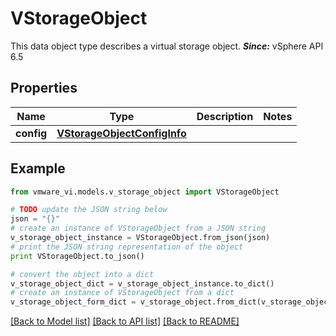 # VStorageObject

This data object type describes a virtual storage object.  ***Since:*** vSphere API 6.5 

## Properties
Name | Type | Description | Notes
------------ | ------------- | ------------- | -------------
**config** | [**VStorageObjectConfigInfo**](VStorageObjectConfigInfo.md) |  | 

## Example

```python
from vmware_vi.models.v_storage_object import VStorageObject

# TODO update the JSON string below
json = "{}"
# create an instance of VStorageObject from a JSON string
v_storage_object_instance = VStorageObject.from_json(json)
# print the JSON string representation of the object
print VStorageObject.to_json()

# convert the object into a dict
v_storage_object_dict = v_storage_object_instance.to_dict()
# create an instance of VStorageObject from a dict
v_storage_object_form_dict = v_storage_object.from_dict(v_storage_object_dict)
```
[[Back to Model list]](../README.md#documentation-for-models) [[Back to API list]](../README.md#documentation-for-api-endpoints) [[Back to README]](../README.md)


